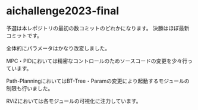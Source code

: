 # aichallenge2023-final
予選は本レポジトリの最初の数コミットのどれかになります。
決勝はほぼ最新コミットです。



全体的にパラメータはかなり改変しました。

MPC・PIDにおいては精密なコントロールのためソースコードの変更を少々行っています。

Path-PlanningにおいてはBT-Tree・Paramの変更により起動するモジュールの制限も行いました。

RViZにおいては各モジュールの可視化に注力しています。
